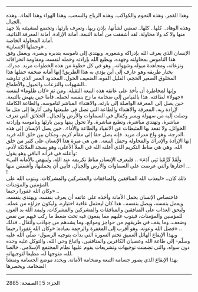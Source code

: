------------------------------------------------------------------------

وهذا القمر. وهذه النجوم والكواكب. وهذه الرياح والسحب. وهذا الهواء وهذا
الماء.. وهذه الجبال.  
وهذه الوهاد.. كلها.. كلها.. تمضي لشأنها، بإذن ربها، وتعرف بارئها، وتخضع
لمشيئته بلا جهد منها ولا كد ولا محاولة. لقد أشفقت من أمانة التبعة. أمانة
الإرادة. أمانة المعرفة الذاتية، أمانة المحاولة الخاصة.  
«وحملها الإنسان» .  
الإنسان الذي يعرف الله بإدراكه وشعوره. ويهتدي إلى ناموسه بتدبره وبصره.
ويعمل وفق هذا الناموس بمحاولته وجهده. ويطيع الله بإرادته وحمله لنفسه،
ومقاومة انحرافاته ونزغاته، ومجاهدة ميوله وشهواته.. وهو في كل خطوة من هذه
الخطوات مريد. مدرك. يختار طريقه وهو عارف إلى أين يؤدي به هذا الطريق!
إنها أمانة ضخمة حملها هذا المخلوق الصغير الحجم، القليل القوة، الضعيف
الحول، المحدود العمر الذي تناوشه الشهوات والنزعات والميول والأطماع..  
وإنها لمخاطرة أن يأخذ على عاتقه هذه التبعة الثقيلة. ومن ثم «كان ظلوما»
لنفسه «جهولا» لطاقته. هذا بالقياس إلى ضخامة ما زج بنفسه لحمله. فأما حين
ينهض بالتبعة. حين يصل إلى المعرفة الواصلة إلى بارئه، والاهتداء المباشر
لناموسه، والطاعة الكاملة لإرادة ربه. المعرفة والاهتداء والطاعة التي تصل
في طبيعتها وفي آثارها إلى مثل ما وصلت إليه من سهولة ويسر وكمال في
السماوات والأرض والجبال.. الخلائق التي تعرف مباشرة، وتهتدي مباشرة، وتطيع
مباشرة، ولا تحول بينها وبين بارئها وناموسه وإرادته الحوائل. ولا تقعد بها
المثبطات عن الانقياد والطاعة والأداء.. حين يصل الإنسان إلى هذه الدرجة،
وهو واع مدرك مريد. فإنه يصل حقا إلى مقام كريم، ومكان بين خلق الله
فريد.  
إنها الإرادة والإدراك والمحاولة وحمل التبعة.. هي هي ميزة هذا الإنسان على
كثير من خلق الله. وهي هي مناط التكريم الذي أعلنه الله في الملأ الأعلى،
وهو يسجد الملائكة لآدم. وأعلنه في قرآنه الباقي وهو يقول:  
«وَلَقَدْ كَرَّمْنا بَنِي آدَمَ» .. فليعرف الإنسان مناط تكريمه عند الله. ولينهض
بالأمانة التي اختارها والتي عرضت على السماوات والأرض والجبال، فأبين أن
يحملنها، وأشفقن منها ... !  
ذلك كان.. «ليعذب الله المنافقين والمنافقات والمشركين والمشركات، ويتوب
الله على المؤمنين والمؤمنات.  
وكان الله غفورا رحيما» ..  
فاختصاص الإنسان بحمل الأمانة وأخذه على عاتقه أن يعرف بنفسه، ويهتدي
بنفسه، ويعمل بنفسه، ويصل بنفسه.. هذا كان ليحتمل عاقبة اختياره، وليكون
جزاؤه من عمله. وليحق العذاب على المنافقين والمنافقات والمشركين
والمشركات. وليمد الله يد العون للمؤمنين والمؤمنات، فيتوب عليهم مما يقعون
فيه تحت ضغط ما ركب فيهم من نقص وضعف، وما يقف في طريقهم من حواجز وموانع،
وما يشدهم من جواذب وأثقال.. فذلك فضل الله وعونه. وهو أقرب إلى المغفرة
والرحمة بعباده: «وكان الله غفورا رحيما» ..  
وبهذا الإيقاع الهائل العميق تختم السورة التي بدأت بتوجيه الرسول- صلّى
الله عليه وسلّم- إلى طاعة الله وعصيان الكافرين والمنافقين، واتباع وحي
الله، والتوكل عليه وحده دون سواه. والتي تضمنت توجيهات وتشريعات يقوم
عليها نظام المجتمع الإسلامي، خالصا لله، متوجها له، مطيعا لتوجيهاته.  
بهذا الإيقاع الذي يصور جسامة التبعة وضخامة الأمانة. ويحدد موضع الجسامة
ومنشأ الضخامة. ويحصرها

------------------------------------------------------------------------

الجزء: 5 ¦ الصفحة: 2885
